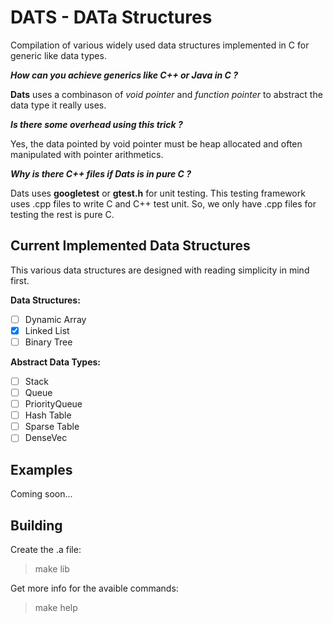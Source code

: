 # **DATS** - **DAT**a **S**tructures

Compilation of various widely used data structures implemented in C for generic like data types.

***How can you achieve generics like C++ or Java in C ?***

**Dats** uses a combinason of *void pointer* and *function pointer* to abstract the data type it really uses.

***Is there some overhead using this trick ?***

Yes, the data pointed by void pointer must be heap allocated and often manipulated with pointer arithmetics. 

***Why is there C++ files if Dats is in pure C ?***

Dats uses **googletest** or **gtest.h** for unit testing. This testing framework uses .cpp files to write C and C++ test unit. So, we only have .cpp files for testing the rest is pure C. 

## Current Implemented Data Structures

This various data structures are designed with reading simplicity in mind first. 

**Data Structures:**

- [ ] Dynamic Array 
- [x] Linked List   
- [ ] Binary Tree   

**Abstract Data Types:**

- [ ] Stack
- [ ] Queue 
- [ ] PriorityQueue
- [ ] Hash Table
- [ ] Sparse Table
- [ ] DenseVec

## Examples

Coming soon...

## Building

Create the .a file:

> make lib

Get more info for the avaible commands: 

> make help
